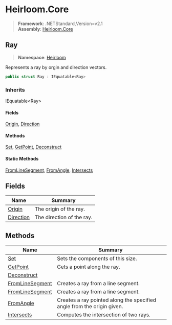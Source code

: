 # Heirloom.Core

> **Framework**: .NETStandard,Version=v2.1  
> **Assembly**: [Heirloom.Core][0]  

## Ray

> **Namespace**: [Heirloom][0]  

Represents a ray by orgin and direction vectors.

```cs
public struct Ray : IEquatable<Ray>
```

### Inherits

IEquatable\<Ray>

#### Fields

[Origin][1], [Direction][2]

#### Methods

[Set][3], [GetPoint][4], [Deconstruct][5]

#### Static Methods

[FromLineSegment][6], [FromAngle][7], [Intersects][8]

## Fields

| Name           | Summary                   |
|----------------|---------------------------|
| [Origin][1]    | The origin of the ray.    |
| [Direction][2] | The direction of the ray. |

## Methods

| Name                 | Summary                                                                |
|----------------------|------------------------------------------------------------------------|
| [Set][3]             | Sets the components of this size.                                      |
| [GetPoint][4]        | Gets a point along the ray.                                            |
| [Deconstruct][5]     |                                                                        |
| [FromLineSegment][6] | Creates a ray from a line segment.                                     |
| [FromLineSegment][6] | Creates a ray from a line segment.                                     |
| [FromAngle][7]       | Creates a ray pointed along the specified angle from the origin given. |
| [Intersects][8]      | Computes the intersection of two rays.                                 |

[0]: ../Heirloom.Core.md
[1]: Heirloom.Ray.Origin.md
[2]: Heirloom.Ray.Direction.md
[3]: Heirloom.Ray.Set.md
[4]: Heirloom.Ray.GetPoint.md
[5]: Heirloom.Ray.Deconstruct.md
[6]: Heirloom.Ray.FromLineSegment.md
[7]: Heirloom.Ray.FromAngle.md
[8]: Heirloom.Ray.Intersects.md
